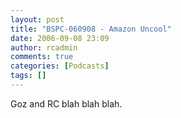 ```yaml
---
layout: post
title: "BSPC-060908 - Amazon Uncool"
date: 2006-09-08 23:09
author: rcadmin
comments: true
categories: [Podcasts]
tags: []
---
```

Goz and RC blah blah blah.
